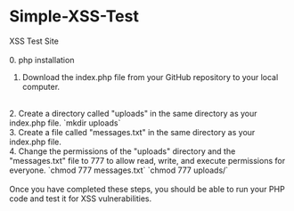 # Simple-XSS-Test
XSS Test Site
<br>
<br>
0. php installation
<br>
1. Download the index.php file from your GitHub repository to your local computer.
<br>
2. Create a directory called "uploads" in the same directory as your index.php file.
`mkdir uploads`
<br>
3. Create a file called "messages.txt" in the same directory as your index.php file.
<br>
4. Change the permissions of the "uploads" directory and the "messages.txt" file to 777 to allow read, write, and execute permissions for everyone.
`chmod 777 messages.txt` `chmod 777 uploads/`
<br>
<br>
Once you have completed these steps, you should be able to run your PHP code and test it for XSS vulnerabilities.
